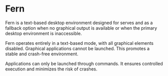 # Fern

Fern is a text-based desktop environment designed for serves and as a
fallback option when no graphical output is available or when the primary desktop
environment is inaccessible.

Fern operates entirely in a text-based mode, with all graphical elements disabled.
Graphical applications cannot be launched. This promotes a stable and crash-free
environment.

Applications can only be launched through commands. It ensures controlled execution
and minimizes the risk of crashes.
